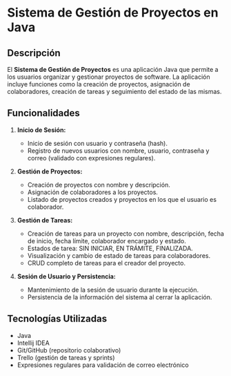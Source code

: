 # Sistema de Gestión de Proyectos en Java

## Descripción

El **Sistema de Gestión de Proyectos** es una aplicación Java que permite a los usuarios organizar y 
gestionar proyectos de software. La aplicación incluye funciones como la creación de proyectos, 
asignación de colaboradores, creación de tareas y seguimiento del estado de las mismas.

## Funcionalidades

1. **Inicio de Sesión:**
    - Inicio de sesión con usuario y contraseña (hash).
    - Registro de nuevos usuarios con nombre, usuario, contraseña y correo (validado con expresiones regulares).

2. **Gestión de Proyectos:**
    - Creación de proyectos con nombre y descripción.
    - Asignación de colaboradores a los proyectos.
    - Listado de proyectos creados y proyectos en los que el usuario es colaborador.

3. **Gestión de Tareas:**
    - Creación de tareas para un proyecto con nombre, descripción, fecha de inicio, fecha límite, colaborador encargado y estado.
    - Estados de tarea: SIN INICIAR, EN TRÁMITE, FINALIZADA.
    - Visualización y cambio de estado de tareas para colaboradores.
    - CRUD completo de tareas para el creador del proyecto.

4. **Sesión de Usuario y Persistencia:**
    - Mantenimiento de la sesión de usuario durante la ejecución.
    - Persistencia de la información del sistema al cerrar la aplicación.

## Tecnologías Utilizadas

- Java
- Intellij IDEA
- Git/GitHub (repositorio colaborativo)
- Trello (gestión de tareas y sprints)
- Expresiones regulares para validación de correo electrónico